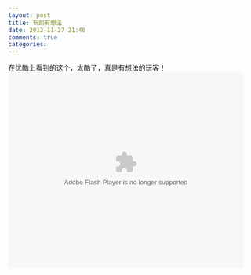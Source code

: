 ```yaml
---
layout: post
title: 玩的有想法
date: 2012-11-27 21:40
comments: true
categories: 
---
```


在优酷上看到的这个，太酷了，真是有想法的玩客！
<embed src="http://player.youku.com/player.php/sid/XNDgwNzM2MTk2/v.swf" allowFullScreen="true" quality="high" width="480" height="400" align="middle" allowScriptAccess="always" type="application/x-shockwave-flash"></embed>